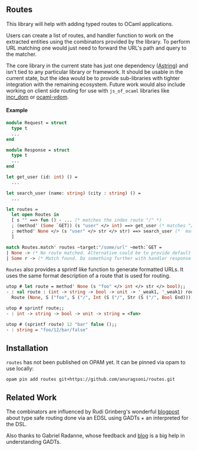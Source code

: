 ## Routes

This library will help with adding typed routes to OCaml applications.

Users can create a list of routes, and handler function to work
on the extracted entities using the combinators provided by
the library. To perform URL matching one would just need to forward
the URL's path and query to the matcher.

The core library in the current state has just one dependency ([Astring](https://github.com/dbuenzli/astring)) and isn't tied
to any particular library or framework. It should be usable in the current state,
but the idea would be to provide sub-libraries with tighter integration with the remaining
ecosystem. Future work would also include working on client side routing for use
with `js_of_ocaml` libraries like [incr_dom](https://github.com/janestreet/incr_dom) or [ocaml-vdom](https://github.com/LexiFi/ocaml-vdom).

#### Example

```ocaml
module Request = struct
  type t
  ...
end

module Response = struct
  type t
  ...
end

let get_user (id: int) () =
  ...

let search_user (name: string) (city : string) () =
  ...

let routes =
  let open Routes in
  [ s "" ==> fun () - ... (* matches the index route "/" *)
  ; (method' (Some `GET)) (s "user" </> int) ==> get_user (* matches "/user/<int>" *)
  ; method' None </> (s "user" </> str </> str) ==> search_user (*  matches "/user/<str>/<str>" *)
  ]

match Routes.match' routes ~target:"/some/url" ~meth:`GET =
| None -> (* No route matched. Alternative could be to provide default routes *)
| Some r -> (* Match found. Do something further with handler response *)
```

`Routes` also provides a sprintf like function to generate formatted URLs. It uses
the same format description of a route that is used for routing.

```ocaml
utop # let route = method' None (s "foo" </> int </> str </> bool);;
- : val route : (int -> string -> bool -> unit -> '_weak1, '_weak1) route =
  Route (None, S ("foo", S ("/", Int (S ("/", Str (S ("/", Bool End)))))))

utop # sprintf route;;
- : int -> string -> bool -> unit -> string = <fun>

utop # (sprintf route) 12 "bar" false ();;
- : string = "foo/12/bar/false"
```

## Installation

`routes` has not been published on OPAM yet. It can be pinned via opam
to use locally:

```
opam pin add routes git+https://github.com/anuragsoni/routes.git
```

## Related Work

The combinators are influenced by Rudi Grinberg's wonderful [blogpost](http://rgrinberg.com/posts/primitive-type-safe-routing/) about
type safe routing done via an EDSL using GADTs + an interpreted for the DSL.

Also thanks to Gabriel Radanne, whose feedback and [blog](https://drup.github.io/2016/08/02/difflists/) is a big help in understanding
GADTs.
